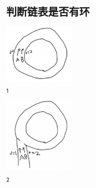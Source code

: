 # 判断链表是否有环


<img src="/延伸阅读/Linked%20list%20相关典型题目/assets/7.png" style="width:35%;">

1

<img src="/延伸阅读/Linked%20list%20相关典型题目/assets/8.png" style="width:35%;">

2
